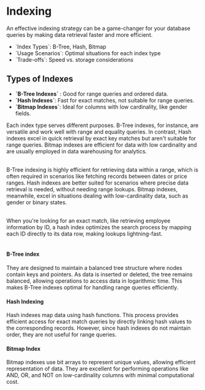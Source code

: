 
<h1> Indexing </h1>

An effective indexing strategy can be a game-changer for your database queries by making data retrieval faster and more efficient. <br>

<ul>
<li>   `Index Types`: B-Tree, Hash, Bitmap </li>
<li>    `Usage Scenarios`: Optimal situations for each index type </li>
<li>    `Trade-offs`: Speed vs. storage considerations </li>
</ul>

<h2> Types of Indexes </h2>

<ul>
<li> <b>`B-Tree Indexes` </b>: Good for range queries and ordered data. </li>
<li> <b>`Hash Indexes`</b>: Fast for exact matches, not suitable for range queries. </li>
<li> <b>`Bitmap Indexes`</b>: Ideal for columns with low cardinality, like gender fields. </li>
</ul>

Each index type serves different purposes. B-Tree indexes, for instance, are versatile and work well with range and equality queries. In contrast, Hash indexes excel in quick retrieval by exact key matches but aren't suitable for range queries. Bitmap indexes are efficient for data with low cardinality and are usually employed in data warehousing for analytics. <br><br>

B-Tree indexing is highly efficient for retrieving data within a range, which is often required in scenarios like fetching records between dates or price ranges. Hash indexes are better suited for scenarios where precise data retrieval is needed, without needing range lookups. Bitmap indexes, meanwhile, excel in situations dealing with low-cardinality data, such as gender or binary states. <br><br>

When you're looking for an exact match, like retrieving employee information by ID, a hash index optimizes the search process by mapping each ID directly to its data row, making lookups lightning-fast. <br><br>


<h4> B-Tree index </h4>

<p>They are designed to maintain a balanced tree structure where nodes contain keys and pointers. As data is inserted or deleted, the tree remains balanced, allowing operations to access data in logarithmic time. This makes B-Tree indexes optimal for handling range queries efficiently. </p>

<h4> Hash Indexing </h4>

<p> Hash indexes map data using hash functions. This process provides efficient access for exact match queries by directly linking hash values to the corresponding records. However, since hash indexes do not maintain order, they are not useful for range queries. </p>

<h4> Bitmap Index </h4>

<p> Bitmap indexes use bit arrays to represent unique values, allowing efficient representation of data. They are excellent for performing operations like AND, OR, and NOT on low-cardinality columns with minimal computational cost. </p>